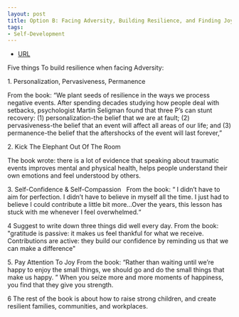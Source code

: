 ```yaml
---
layout: post
title: Option B: Facing Adversity, Building Resilience, and Finding Joy
tags:
- Self-Development
---
```



- [URL](https://www.amazon.com/dp/B01N8R5QD7/ref=dp-kindle-redirect?_encoding=UTF8&btkr=1)

Five things To build resilience when facing Adversity:

1. Personalization, Pervasiveness, Permanence

From the  book: “We plant seeds of resilience in the ways we process negative events. After spending decades studying how people deal with setbacks, psychologist Martin Seligman found that three P’s can stunt recovery: (1) personalization-the belief that we are at fault; (2) pervasiveness-the belief that an event will affect all areas of our life; and (3) permanence-the belief that the aftershocks of the event will last forever,”

2. Kick The Elephant Out Of The Room

The book wrote: there is a lot of evidence that speaking about traumatic events improves mental and physical health, helps people understand their own emotions and feel understood by others.

3. Self-Confidence & Self-Compassion  
From the book: “ I didn’t have to aim for perfection. I didn’t have to believe in myself all the time. I just had to believe I could contribute a little bit more…Over the years, this lesson has stuck with me whenever I feel overwhelmed.“

4 Suggest to write down three things did well every day.
From the book: "gratitude is passive: it makes us feel thankful for what we receive. Contributions are active: they build our confidence by reminding us that we can make a difference"

5. Pay Attention To Joy
From the book: “Rather than waiting until we’re happy to enjoy the small things, we should go and do the small things that make us happy. ” When you seize more and more moments of happiness, you find that they give you strength.

6 The rest of the book is about how to raise strong children, and create resilient families, communities, and workplaces.
